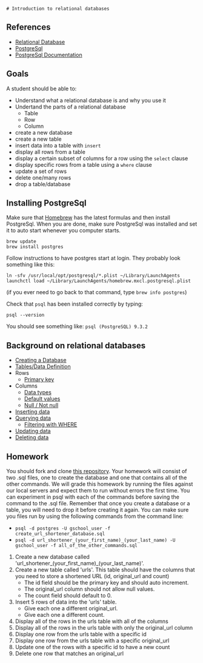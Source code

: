 	# Introduction to relational databases

## References

* [Relational Database](http://en.wikipedia.org/wiki/Relational_database)
* [PostgreSql](http://www.postgresql.org/)
* [PostgreSql Documentation](http://www.postgresql.org/docs/9.3/static/index.html)

## Goals
A student should be able to:

* Understand what a relational database is and why you use it
* Undertand the parts of a relational database
    * Table
    * Row
    * Column
* create a new database
* create a new table
* insert data into a table with `insert`
* display all rows from a table
* display a certain subset of columns for a row using the `select` clause
* display specific rows from a table using a `where` clause
* update a set of rows
* delete one/many rows
* drop a table/database

## Installing PostgreSql

Make sure that [Homebrew](http://brew.sh/) has the latest formulas and then install PostgreSql.
When you are done, make sure PostgreSql was installed and set it to auto start whenever you computer starts.

```
brew update
brew install postgres
```

Follow instructions to have postgres start at login.  They probably look something like this:

```
ln -sfv /usr/local/opt/postgresql/*.plist ~/Library/LaunchAgents
launchctl load ~/Library/LaunchAgents/homebrew.mxcl.postgresql.plist
```

(if you ever need to go back to that command, type `brew info postgres`)

Check that `psql` has been installed correctly by typing:

```
psql --version
```

You should see something like: `psql (PostgreSQL) 9.3.2`

## Background on relational databases

* [Creating a Database](http://www.postgresql.org/docs/9.3/static/manage-ag-createdb.html)
* [Tables/Data Definition](http://www.postgresql.org/docs/9.3/static/ddl-basics.html)
* Rows
    * [Primary key](http://www.postgresql.org/docs/9.3/static/ddl-constraints.html#DDL-CONSTRAINTS-PRIMARY-KEYS)
* Columns
    * [Data types](http://www.postgresql.org/docs/9.3/static/datatype.html)
    * [Default values](http://www.postgresql.org/docs/9.3/static/ddl-default.html)
    * [Null / Not null](http://www.postgresql.org/docs/9.3/static/ddl-constraints.html#AEN2463)
* [Inserting data](http://www.postgresql.org/docs/9.3/static/dml-insert.html)
* [Querying data](http://www.postgresql.org/docs/9.3/static/queries-overview.html)
    * [Filtering with WHERE](http://www.postgresql.org/docs/9.3/static/queries-table-expressions.html#QUERIES-WHERE)
* [Updating data](http://www.postgresql.org/docs/9.3/static/dml-update.html)
* [Deleting data](http://www.postgresql.org/docs/9.3/static/dml-delete.html)

## Homework

You should fork and clone [this repository](https://github.com/gSchool/introduction_to_sql_homework).
Your homework will consist of two .sql files, one to create the database and one that contains
all of the other commands.
We will grade this homework by running the files
against our local servers and expect them to run without errors the first time.
You can experiment in psql with each of the commands
before saving the command to the .sql file. Remember that once
you create a database or a table, you will need to drop it before
creating it again. You can make sure you files run by using the following
commands from the command line:

* `psql -d postgres -U gschool_user -f create_url_shortener_database.sql`
* `psql -d url_shortener_(your_first_name)_(your_last_name) -U gschool_user -f all_of_the_other_commands.sql`

1. Create a new database called 'url_shortener_(your_first_name)\_(your_last_name)'.
1. Create a new table called 'urls'. This table should have the columns that you need to store
a shortened URL (id, original_url and count)
    * The id field should be the primary key and should auto increment.
    * The original_url column should not allow null values.
    * The count field should default to 0.
1. Insert 5 rows of data into the 'urls' table.
    * Give each one a different original_url.
    * Give each one a different count.
1. Display all of the rows in the urls table with all of the columns
1. Display all of the rows in the urls table with only the original_url column
1. Display one row from the urls table with a specific id
1. Display one row from the urls table with a specific original_url
1. Update one of the rows with a specific id to have a new count
1. Delete one row that matches an original_url
